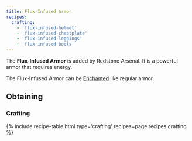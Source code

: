 ```yaml
--- 
title: Flux-Infused Armor
recipes: 
  crafting: 
    - 'flux-infused-helmet' 
    - 'flux-infused-chestplate'
    - 'flux-infused-leggings'
    - 'flux-infused-boots'
--- 
```


The **Flux-Infused Armor** is added by Redstone Arsenal. It is a powerful armor that requires energy.

The Flux-Infused Armor can be [Enchanted](https://minecraft.gamepedia.com/Enchanting) like regular armor.

Obtaining
---------

### Crafting
{% include recipe-table.html type='crafting' recipes=page.recipes.crafting %}